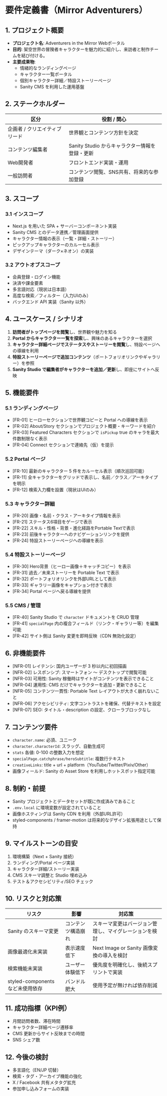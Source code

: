 # 要件定義書（Mirror Adventurers）

## 1. プロジェクト概要
- **プロジェクト名**: Adventurers in the Mirror Webポータル
- **目的**: 架空世界の冒険者キャラクターを魅力的に紹介し、来訪者と制作チームを結び付ける。
- **主要成果物**:
  - 情緒的なランディングページ
  - キャラクター一覧ポータル
  - 個別キャラクター詳細／特設ストーリーページ
  - Sanity CMS を利用した運用基盤

## 2. ステークホルダー
| 区分 | 役割 / 関心 |
| --- | --- |
| 企画者 / クリエイティブリード | 世界観とコンテンツ方針を決定 |
| コンテンツ編集者 | Sanity Studio からキャラクター情報を登録・更新 |
| Web開発者 | フロントエンド実装・運用 |
| 一般訪問者 | コンテンツ閲覧、SNS共有、将来的な参加登録 |

## 3. スコープ
### 3.1 インスコープ
- Next.js を用いた SPA + サーバーコンポーネント実装
- Sanity CMS とのデータ連携／管理画面提供
- キャラクター情報の表示（一覧・詳細・ストーリー）
- ピックアップキャラクターのカルーセル表示
- デザインテーマ（ダーク×ネオン）の実装

### 3.2 アウトオブスコープ
- 会員登録・ログイン機能
- 決済や課金要素
- 多言語対応（現状は日本語）
- 高度な検索／フィルター（入力UIのみ）
- バックエンド API 実装（Sanity 以外）

## 4. ユースケース / シナリオ
1. **訪問者がトップページを閲覧**し、世界観や魅力を知る
2. **Portal からキャラクター一覧を探索**し、興味のあるキャラクターを選択
3. **キャラクター詳細ページでステータスやストーリーを閲覧**し、特設ページへの導線を利用
4. **特設ストーリーページで追加コンテンツ**（ポートフォリオリンクやギャラリー）を参照
5. **Sanity Studio で編集者がキャラクターを追加／更新**し、即座にサイトへ反映

## 5. 機能要件
### 5.1 ランディングページ
- [FR-01] ヒーローセクションで世界観コピーと Portal への導線を表示
- [FR-02] About/Story セクションでプロジェクト概要・キーワードを紹介
- [FR-03] Featured Characters セクションで `isPickup` true のキャラを最大件数制限なく表示
- [FR-04] Connect セクションで連絡先（仮）を提示

### 5.2 Portal ページ
- [FR-10] 最新のキャラクター 5 件をカルーセル表示（順次巡回可能）
- [FR-11] 全キャラクターをグリッドで表示し、名前／クラス／アーキタイプを明示
- [FR-12] 検索入力欄を設置（現状はUIのみ）

### 5.3 キャラクター詳細
- [FR-20] 画像・名前・クラス・アーキタイプ情報を表示
- [FR-21] ステータス6項目をゲージで表示
- [FR-22] スキル・性格・背景・進化経路をPortable Textで表示
- [FR-23] 前後キャラクターへのナビゲーションリンクを提供
- [FR-24] 特設ストーリーページへの導線を表示

### 5.4 特設ストーリーページ
- [FR-30] Hero背景（ヒーロー画像＋キャッチコピー）を表示
- [FR-31] 過去／未来ストーリーを Portable Text で表示
- [FR-32] ポートフォリオリンクを外部URLとして表示
- [FR-33] ギャラリー画像をキャプション付きで表示
- [FR-34] Portal ページへ戻る導線を提供

### 5.5 CMS / 管理
- [FR-40] Sanity Studio で `character` ドキュメントを CRUD 管理
- [FR-41] `specialPage` 内の複合フィールド（リンク・ギャラリー等）を編集可能
- [FR-42] サイト側は Sanity 変更を即時反映（CDN 無効化設定）

## 6. 非機能要件
- [NFR-01] レイテンシ: 国内ユーザーが 3 秒以内に初回描画
- [NFR-02] レスポンシブ: スマートフォン ～ デスクトップで閲覧可能
- [NFR-03] 可用性: Sanity 稼働時はサイトがコンテンツを表示できること
- [NFR-04] 運用性: CMS だけでキャラクターを追加・更新できること
- [NFR-05] コンテンツ一貫性: Portable Text レイアウトが大きく崩れないこと
- [NFR-06] アクセシビリティ: 文字コントラストを確保、代替テキストを設定
- [NFR-07] SEO: タイトル・description の設定、クローラブロックなし

## 7. コンテンツ要件
- `character.name`: 必須、ユニーク
- `character.characterId`: スラッグ、自動生成可
- `stats` 各値: 0-100 の整数入力を想定
- `specialPage.catchphrase/heroSubtitle`: 複数行テキスト
- `creativeLinks`: title + url + platform（YouTube/Twitter/Pixiv/Other）
- 画像フィールド: Sanity の Asset Store を利用しホットスポット指定可能

## 8. 制約・前提
- Sanity プロジェクトとデータセットが既に作成済みであること
- `.env.local` に環境変数が設定されていること
- 画像ホスティングは Sanity CDN を利用（外部URL許可）
- styled-components / framer-motion は将来的なデザイン拡張用途として保持

## 9. マイルストーンの目安
1. 環境構築（Next + Sanity 接続）
2. ランディング/Portal ページ実装
3. キャラクター詳細/ストーリー実装
4. CMS スキーマ調整と Studio 埋め込み
5. テスト＆アクセシビリティ/SEO チェック

## 10. リスクと対応策
| リスク | 影響 | 対応策 |
| --- | --- | --- |
| Sanity のスキーマ変更 | コンテンツ構造崩れ | スキーマ変更はバージョン管理し、マイグレーションを検討 |
| 画像最適化未実装 | 表示速度低下 | Next Image or Sanity 画像変換の導入を検討 |
| 検索機能未実装 | ユーザー体験低下 | 優先度を明確化し、後続スプリントで実装 |
| styled-components など未使用依存 | バンドル肥大 | 使用予定が無ければ依存削減 |

## 11. 成功指標（KPI例）
- 月間訪問者数、滞在時間
- キャラクター詳細ページ遷移率
- CMS 更新からサイト反映までの時間
- SNS シェア数

## 12. 今後の検討
- 多言語化（EN/JP 切替）
- 検索・タグ・アーカイブ機能の強化
- X / Facebook 共有メタタグ拡充
- 参加申し込みフォームの実装
